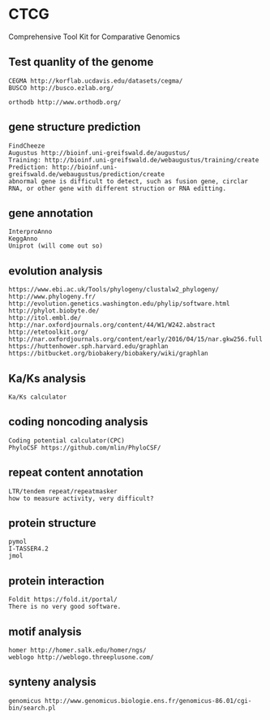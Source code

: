 CTCG
====

Comprehensive Tool Kit for Comparative Genomics

## Test quanlity of the genome

	CEGMA http://korflab.ucdavis.edu/datasets/cegma/
	BUSCO http://busco.ezlab.org/

	orthodb http://www.orthodb.org/

## gene structure prediction

	FindCheeze 
	Augustus http://bioinf.uni-greifswald.de/augustus/
	Training: http://bioinf.uni-greifswald.de/webaugustus/training/create
	Prediction: http://bioinf.uni-greifswald.de/webaugustus/prediction/create
	abnormal gene is difficult to detect, such as fusion gene, circlar RNA, or other gene with different struction or RNA editting.

## gene annotation

	InterproAnno
	KeggAnno
	Uniprot (will come out so)

## evolution analysis

	https://www.ebi.ac.uk/Tools/phylogeny/clustalw2_phylogeny/
	http://www.phylogeny.fr/
	http://evolution.genetics.washington.edu/phylip/software.html
	http://phylot.biobyte.de/
	http://itol.embl.de/ http://nar.oxfordjournals.org/content/44/W1/W242.abstract
	http://etetoolkit.org/ http://nar.oxfordjournals.org/content/early/2016/04/15/nar.gkw256.full
	https://huttenhower.sph.harvard.edu/graphlan https://bitbucket.org/biobakery/biobakery/wiki/graphlan

## Ka/Ks analysis

	Ka/Ks calculator

## coding noncoding analysis

	Coding potential calculator(CPC)
	PhyloCSF https://github.com/mlin/PhyloCSF/
	
## repeat content annotation

	LTR/tendem repeat/repeatmasker
	how to measure activity, very difficult?

## protein structure

	pymol
	I-TASSER4.2
	jmol

## protein interaction
	
	Foldit https://fold.it/portal/
	There is no very good software.

## motif analysis

	homer http://homer.salk.edu/homer/ngs/
	weblogo http://weblogo.threeplusone.com/
	
## synteny analysis

	genomicus http://www.genomicus.biologie.ens.fr/genomicus-86.01/cgi-bin/search.pl
	
